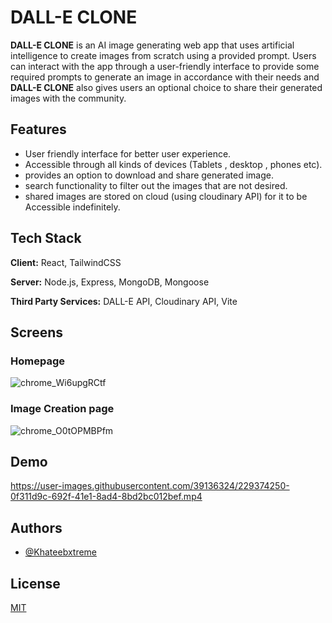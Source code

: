 
# DALL-E CLONE

**DALL-E CLONE** is an AI image generating web app that uses artificial intelligence to create images from scratch using a provided prompt. Users can interact with the app through a user-friendly interface to provide some required prompts to generate an image in accordance with their needs and **DALL-E CLONE** also gives users an optional choice to share their generated images with the community.


## Features

- User friendly interface for better user experience.
- Accessible through all kinds of devices (Tablets , desktop , phones etc).
- provides an option to download and share generated image.
- search functionality to filter out the images that are not desired.
- shared images are stored on cloud (using cloudinary API) for it to be Accessible indefinitely.


## Tech Stack

**Client:** React, TailwindCSS

**Server:** Node.js, Express, MongoDB, Mongoose

**Third Party Services:** DALL-E API, Cloudinary API, Vite

## Screens

### Homepage

![chrome_Wi6upgRCtf](https://user-images.githubusercontent.com/39136324/229374698-2873d468-9c38-4ce9-acf9-f6e27e7439cf.png)

### Image Creation page

![chrome_O0tOPMBPfm](https://user-images.githubusercontent.com/39136324/229374719-594c32c2-8893-45f9-b354-7daacfd13d83.png)


## Demo



https://user-images.githubusercontent.com/39136324/229374250-0f311d9c-692f-41e1-8ad4-8bd2bc012bef.mp4




## Authors

- [@Khateebxtreme](https://github.com/Khateebxtreme)


## License

[MIT](https://choosealicense.com/licenses/mit/)
